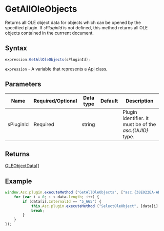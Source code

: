 # GetAllOleObjects

Returns all OLE object data for objects which can be opened by the specified plugin.
If *sPluginId* is not defined, this method returns all OLE objects contained in the currrent document.

## Syntax

```javascript
expression.GetAllOleObjects(sPluginId);
```

`expression` - A variable that represents a [Api](../Api.md) class.

## Parameters

| **Name** | **Required/Optional** | **Data type** | **Default** | **Description** |
| ------------- | ------------- | ------------- | ------------- | ------------- |
| sPluginId | Required | string |  | Plugin identifier. It must be of the *asc.&#123;UUID&#125;* type. |

## Returns

[OLEObjectData](../../Enumeration/OLEObjectData.md)[]

## Example

```javascript
window.Asc.plugin.executeMethod ("GetAllOleObjects", ["asc.{38E022EA-AD92-45FC-B22B-49DF39746DB4}"], function (data) {
    for (var i = 0; i < data.length; i++) {
        if (data[i].InternalId == "5_665") {
            this.Asc.plugin.executeMethod ("SelectOleObject", [data[i].InternalId]);
            break;
        }
    }
});
```

